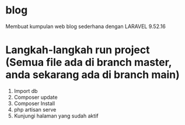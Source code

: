 # blog
Membuat kumpulan web blog sederhana dengan LARAVEL 9.52.16

# Langkah-langkah run project (Semua file ada di branch master, anda sekarang ada di branch main)
1. Import db
2. Composer update
3. Composer Install
4. php artisan serve
5. Kunjungi halaman yang sudah aktif
